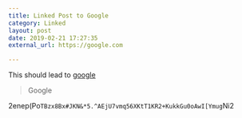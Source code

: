 ```yaml
---
title: Linked Post to Google
category: Linked
layout: post
date: 2019-02-21 17:27:35
external_url: https://google.com

---
```


This should lead to [google](https://google.com)

> Google

2enep(Po`TBzx8Bx#JKN&*5.^AEjU7vmq56XKtT1KR2+KukkGu0oAwI[Ymug`Ni2